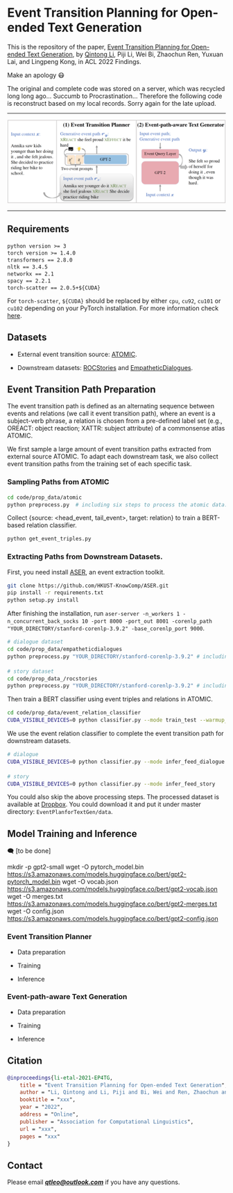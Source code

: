 # Event Transition Planning for Open-ended Text Generation

This is the repository of the paper, [Event Transition Planning for Open-ended Text Generation](xxx), by [Qintong Li](https://yuchenlin.xyz/), Piji Li, Wei Bi, Zhaochun Ren, Yuxuan Lai, and Lingpeng Kong, in ACL 2022 Findings. 



Make an apology :mask: 

The original and complete code was stored on a server, which was recycled long long ago... Succumb to Procrastination... 
Therefore the following code is reconstruct based on my local records. 
Sorry again for the late upload.

---

![DrFact](EPTG-model.jpg)

--- 

## Requirements
```
python version >= 3
torch version >= 1.4.0
transformers == 2.8.0
nltk == 3.4.5
networkx == 2.1
spacy == 2.2.1
torch-scatter == 2.0.5+${CUDA}
```

For `torch-scatter`, `${CUDA}` should be replaced by either `cpu`, `cu92`, `cu101` or `cu102` depending on your PyTorch installation. 
For more information check [here](https://github.com/rusty1s/pytorch_scatter).


## Datasets
- External event transition source: [ATOMIC](https://www.kaggle.com/gaussmake1994/atomic-knowledge-graph).   

- Downstream datasets: [ROCStories](http://cs.rochester.edu/nlp/rocstories/) and [EmpatheticDialogues](https://dl.fbaipublicfiles.com/parlai/empatheticdialogues/empatheticdialogues.tar.gz).


## Event Transition Path Preparation
The event transition  path is defined as an alternating sequence between events and relations (we call it event transition path), where an event is a subject-verb phrase, a relation is chosen from a pre-defined label set (e.g., OREACT: object reaction; XATTR: subject attribute) of a commonsense atlas ATOMIC.

We first sample a large amount of event transition paths extracted from external source ATOMIC.
To adapt each downstream task, we also collect event transition paths from the  training set of each specific task.

### Sampling Paths from ATOMIC
```bash
cd code/prop_data/atomic
python preprocess.py  # including six steps to process the atomic data.
```

Collect {source: <head_event, tail_event>, target: relation} to train a BERT-based relation classifier.
```bash
python get_event_triples.py
```


### Extracting Paths from Downstream Datasets.
First, you need install [ASER](https://hkust-knowcomp.github.io/ASER/html/tutorial/get-started.html#installation), an event extraction toolkit.
```bash
git clone https://github.com/HKUST-KnowComp/ASER.git
pip install -r requirements.txt
python setup.py install
```
After finishing the installation, run ```aser-server -n_workers 1 -n_concurrent_back_socks 10 -port 8000 -port_out 8001 -corenlp_path "YOUR_DIRECTORY/stanford-corenlp-3.9.2" -base_corenlp_port 9000```.
```bash
# dialogue dataset
cd code/prop_data/empatheticdialogues
python preprocess.py "YOUR_DIRECTORY/stanford-corenlp-3.9.2" # including several steps to process the atomic data.

# story dataset
cd code/prop_data_/rocstories
python preprocess.py "YOUR_DIRECTORY/stanford-corenlp-3.9.2" # including several steps to process the atomic data.
```

Then train a BERT classifier using event triples and relations in ATOMIC.
```bash
cd code/prop_data/event_relation_classifier
CUDA_VISIBLE_DEVICES=0 python classifier.py --mode train_test --warmup_ratio 0.1 
```

We use the event relation classifier to complete the event transition path for downstream datasets.
```bash
# dialogue
CUDA_VISIBLE_DEVICES=0 python classifier.py --mode infer_feed_dialogue

# story
CUDA_VISIBLE_DEVICES=0 python classifier.py --mode infer_feed_story
```

You could also skip the above processing steps.
The processed dataset is available at [Dropbox](). You could download it and put it under master directory: ```EventPlanforTextGen/data```. 


## Model Training and Inference
:left_speech_bubble: [to be done]

mkdir -p gpt2-small
wget -O pytorch_model.bin https://s3.amazonaws.com/models.huggingface.co/bert/gpt2-pytorch_model.bin
wget -O vocab.json https://s3.amazonaws.com/models.huggingface.co/bert/gpt2-vocab.json
wget -O merges.txt https://s3.amazonaws.com/models.huggingface.co/bert/gpt2-merges.txt
wget -O config.json https://s3.amazonaws.com/models.huggingface.co/bert/gpt2-config.json

### Event Transition Planner
- Data preparation


- Training


- Inference


### Event-path-aware Text Generation

- Data preparation


- Training


- Inference

## Citation
```bib
@inproceedings{li-etal-2021-EP4TG,
    title = "Event Transition Planning for Open-ended Text Generation",
    author = "Li, Qintong and Li, Piji and Bi, Wei and Ren, Zhaochun and Lai Yuxuan and Kong Lingpeng",
    booktitle = "xxx",
    year = "2022",
    address = "Online",
    publisher = "Association for Computational Linguistics",
    url = "xxx",
    pages = "xxx"
}
```

## Contact
Please email ***qtleo@outlook.com*** if you have any questions.

